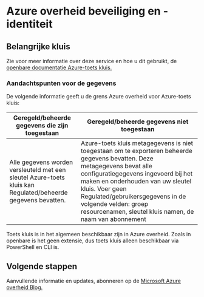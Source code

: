 <properties
    pageTitle="Azure overheid documentatie | Microsoft Azure"
    description="Dit vindt u een vergelijking van functies en informatie over het ontwikkelen van toepassingen voor de overheid van Azure"
    services="Azure-Government"
    cloud="gov"
    documentationCenter=""
    authors="ryansoc"
    manager="zakramer"
    editor=""/>

<tags
    ms.service="multiple"
    ms.devlang="na"
    ms.topic="article"
    ms.tgt_pltfrm="na"
    ms.workload="azure-government"
    ms.date="10/12/2016"
    ms.author="ryansoc"/>


#  <a name="azure-government-security-and-identity"></a>Azure overheid beveiliging en -identiteit

##  <a name="key-vault"></a>Belangrijke kluis
Zie voor meer informatie over deze service en hoe u dit gebruikt, de <a href="https://azure.microsoft.com/documentation/services/key-vault">openbare documentatie Azure-toets kluis.</a>

### <a name="data-considerations"></a>Aandachtspunten voor de gegevens
De volgende informatie geeft u de grens Azure overheid voor Azure-toets kluis:

| Geregeld/beheerde gegevens die zijn toegestaan | Geregeld/beheerde gegevens niet toegestaan |
|--------------------------------------------------------------------------------------|-----------------------------------------------------------------------------------------------------------------------------------------------------------------------------------------------------------------------------------------------------------------------------------------------------------------|
| Alle gegevens worden versleuteld met een sleutel Azure-toets kluis kan Regulated/beheerde gegevens bevatten. | Azure-toets kluis metagegevens is niet toegestaan om te exporteren beheerde gegevens bevatten. Deze metagegevens bevat alle configuratiegegevens ingevoerd bij het maken en onderhouden van uw sleutel kluis.  Voer geen Regulated/gebruikersgegevens in de volgende velden: groep resourcenamen, sleutel kluis namen, de naam van abonnement |

Toets kluis is in het algemeen beschikbaar zijn in Azure overheid. Zoals in openbare is het geen extensie, dus toets kluis alleen beschikbaar via PowerShell en CLI is.

## <a name="next-steps"></a>Volgende stappen

Aanvullende informatie en updates, abonneren op de <a href="https://blogs.msdn.microsoft.com/azuregov/">Microsoft Azure overheid Blog.</a>
